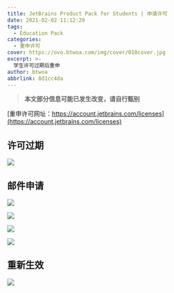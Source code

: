 ```yaml
---
title: JetBrains Product Pack for Students | 申请许可
date: 2021-02-02 11:12:29
tags:
  - Education Pack
categories:
  - 重申许可
cover: https://ovo.btwoa.com/img/cover/010cover.jpg
excerpt: >-
  学生许可过期后重申
author: btwoa
abbrlink: 8d1cc4da
---
```


> **本文部分信息可能已发生改变，请自行甄别**

[重申许可网址：https://account.jetbrains.com/licenses](https://account.jetbrains.com/licenses)

## 许可过期

![](https://ovo.btwoa.com/img/webp/202202021634705.webp)

## 邮件申请

![](https://ovo.btwoa.com/img/webp/202202021647383.webp)

![](https://ovo.btwoa.com/img/webp/202202021648775.webp)

![](https://ovo.btwoa.com/img/webp/202202021648918.webp)

![](https://ovo.btwoa.com/img/webp/202202021649074.webp)

## 重新生效

![](https://ovo.btwoa.com/img/webp/202202021649457.webp)